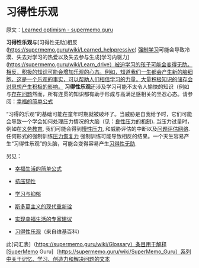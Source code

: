 # 习得性乐观

原文：[Learned optimism - supermemo.guru](https://supermemo.guru/wiki/Learned_optimism)

**习得性乐观**与[习得性无助]相反(https://supermemo.guru/wiki/Learned_helppressive) [强制学习](https://supermemo.guru/wiki/Coercive_learning)可能会导致冷漠、失去对学习的热爱以及失去参与生成[学习内驱力](https://supermemo.guru/wiki/Learn_drive）被迫学习的孩子可能会变得无助。相反，积极的知识可能会增加乐观的心态。例如，知道我们一生都会产生新的脑细胞，这是一个乐观的事实，可以帮助人们相信学习的力量。大量积极知识的储存会对思想产生积极的影响。 **习得性乐观**还涉及学习可能不太令人愉快的知识（例如与[存在问题](https://supermemo.guru/wiki/IVS)然而，所有连贯的知识都有助于形成与高满足感相关的坚忍心态。请参阅：[幸福的简单公式](https://supermemo.guru/wiki/Simple_formula_for_happiness)

“习得的乐观”的基础可能在童年时期就被破坏了。当威胁是自我给予时，它们可能会导致一个学会如何处理压力情况的大脑（见：[良性压力的机制](https://supermemo.guru/wiki/Mechanics_of_eustress)). 当压力过量时，例如在[义务教育](https://supermemo.guru/wiki/Compulsory_schooling), 我们可能会得到[慢性压力](https://supermemo.guru/wiki/Chronic_stress), 和威胁评估的中断以及[问题评估网络](https://supermemo.guru/wiki/Problem_valuation_network).任何形式的强制训练[压力恢复力](https://supermemo.guru/wiki/Stress_resilience) 强制训练可能导致相反的结果。一个天生容易产生“习得性乐观”的头脑，可能会变得容易产生[习得性无助](https://supermemo.guru/wiki/Learned_helplessness).

另见：

- [幸福生活的简单公式](https://supermemo.guru/wiki/Simple_formula_for_a_happy_life)

- [抗压韧性](https://supermemo.guru/wiki/Stress_resilience)

- [学习与抑郁](https://supermemo.guru/wiki/Learning_and_depression)

- [斯多葛主义的现代重新诠](https://supermemo.guru/wiki/Modern_re-interpretation_of_stoicism)

- [实现幸福生活的专家建议](https://supermemo.guru/wiki/Expert_advice_on_achieving_happiness_in_life)

- [习得性乐观](https://en.wikipedia.org/wiki/Learned_optimism)（来自维基百科）

此[词汇表]（https://supermemo.guru/wiki/Glossary）条目用于解释[SuperMemo Guru]（https://supermemo.guru/wiki/SuperMemo_Guru）系列中关于记忆、学习、创造力和解决问题的文本
